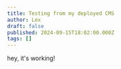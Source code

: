 ```yaml
---
title: Testing from my deployed CMS
author: Lex
draft: false
published: 2024-09-15T18:02:00.000Z
tags: []
---
```

hey, it's working!
